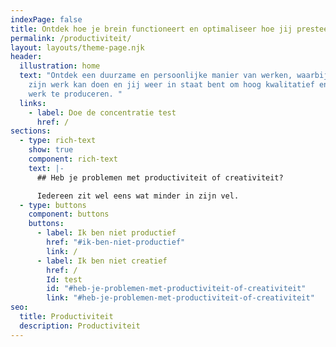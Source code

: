 ```yaml
---
indexPage: false
title: Ontdek hoe je brein functioneert en optimaliseer hoe jij presteert
permalink: /productiviteit/
layout: layouts/theme-page.njk
header:
  illustration: home
  text: "Ontdek een duurzame en persoonlijke manier van werken, waarbij je brein
    zijn werk kan doen en jij weer in staat bent om hoog kwalitatief en creatief
    werk te produceren. "
  links:
    - label: Doe de concentratie test
      href: /
sections:
  - type: rich-text
    show: true
    component: rich-text
    text: |-
      ## Heb je problemen met productiviteit of creativiteit? 

      Iedereen zit wel eens wat minder in zijn vel.
  - type: buttons
    component: buttons
    buttons:
      - label: Ik ben niet productief
        href: "#ik-ben-niet-productief"
        link: /
      - label: Ik ben niet creatief
        href: /
        Id: test
        id: "#heb-je-problemen-met-productiviteit-of-creativiteit"
        link: "#heb-je-problemen-met-productiviteit-of-creativiteit"
seo:
  title: Productiviteit
  description: Productiviteit
---
```

